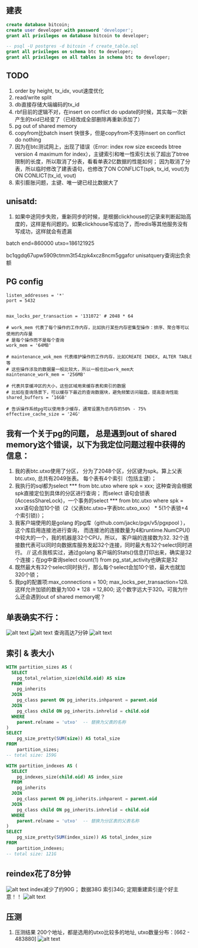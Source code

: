 ## 建表
```sql
create database bitcoin;
create user developer with password 'developer';
grant all privileges on database bitcoin to developer;

-- psql -U postgres -d bitcoin -f create_table.sql
grant all privileges on schema btc to developer;
grant all privileges on all tables in schema btc to developer;
```

## TODO
1. order by height, tx_idx, vout速度优化
2. read/write split
3. db直接存储大端编码的tx_id
4. rbf目前的逻辑不对，在insert on conflict do update的时候，其实每一次新产生的txid已经变了（已经改成全部删除再重新添加了）
5. pg out of shared memory
6. copyfrom比batch insert 快很多，但是copyfrom不支持insert on conflict do nothing
7. 因为在btc测试网上，出现了错误（Error: index row size exceeds btree version 4 maximum for index），主键索引和唯一性索引太长了超出了btree限制的长度，所以取消了分表，看看单表2亿数据的性能如何； 因为取消了分表，所以临时修改了建表语句，也修改了ON CONFLICT(spk, tx_id, vout)为ON CONLICT(tx_id, vout)
8. 索引膨胀问题，主键、唯一键已经比数据大了

## unisatd:
1. 如果中途同步失败，重新同步的时候，是根据clickhouse的记录来判断起始高度的，这样是有问题的。如果clickhouse写成功了，而redis等其他服务没有写成功，这样就会有遗漏


batch end=860000 utxo=186121925

bc1qgdq67upw5909ctmm3t54zpk4xcz8ncm5ggafcr unisatquery查询出负余额

## PG config
```
listen_addresses = '*'
port = 5432


max_locks_per_transaction = '131072' # 2048 * 64

# work_mem 代表了每个操作的工作内存，比如执行某些内存密集型操作：排序、聚合等可以使用的内存量
# 是每个操作而不是每个查询
work_mem = '64MB'

# maintenance_wok_mem 代表维护操作的工作内存，比如CREATE INDEX, ALTER TABLE等
# 这些操作涉及的数据量一般比较大，所以一般也比work_mem大
maintenance_work_mem = '256MB'

# 代表共享缓冲区的大小，这些区域用来缓存表和索引的数据
# 比如在查询场景下，可以缓存下最近的查询数据块，避免频繁访问磁盘，提高查询性能
shared_buffers = ‘16GB'

# 告诉操作系统pg可以使用多少缓存，通常设置为总内存的50% - 75%
effective_cache_size = '24G'
```

## 我有一个关于pg的问题， 总是遇到out of shared memory这个错误，以下为我定位问题过程中获得的信息：
1. 我的表btc.utxo使用了分区， 分为了2048个区，分区键为spk。算上父表btc.utxo, 总共有2049张表。 每个表有4个索引（包括主键）；
2. 我执行的sql都为select *** from btc.utxo where spk = xxx; 这种查询会根据spk直接定位到具体的分区进行查询； 而select  语句会锁表(AccessShareLock)，一个事务的select *** from btc.utxo where spk = xxx语句会加10个锁（2（父表btc.utxo+字表btc.utxo_xxx） * 5(1个表锁+4个索引锁)）；
3.  我客户端使用的是golang 的pg库（github.com/jackc/pgx/v5/pgxpool ）， 这个库启用连接池进行查询， 而连接池的连接数量为4和runtime.NumCPU()中较大的一个，我的机器是32个CPU，所以， 客户端的连接数为32. 32个连接数代表可以同时向数据库服务发起32个连接，同时最大有32个select同时进行。 // 这点我核实过，通过golang 客户端的Stats()信息打印出来，确实是32个连接；在pg中查询select count(1) from pg_stat_activity也确实是32
4. 既然最大有32个select同时执行，那么每个select会加10个锁，最大也就加320个锁；
5. 我pg的配置项:max_connections = 100; max_locks_per_transaction=128. 这样允许加锁的数量为100 * 128 ‎ = 12,800; 这个数字远大于320。可我为什么还会遇到out of shared memory呢？


## 单表确实不行：
![alt text](<Pasted Graphic.png>)
![alt text](<Pasted Graphic 1.png>)
查询高达7分钟
![alt text](<Pasted Graphic 2.png>)

## 索引 & 表大小
```sql
WITH partition_sizes AS (
  SELECT
    pg_total_relation_size(child.oid) AS size
  FROM
    pg_inherits
  JOIN
    pg_class parent ON pg_inherits.inhparent = parent.oid
  JOIN
    pg_class child ON pg_inherits.inhrelid = child.oid
  WHERE
    parent.relname = 'utxo'  -- 替换为父表的名称
)
SELECT
    pg_size_pretty(SUM(size)) AS total_size
FROM
    partition_sizes;
-- total size: 159G
```

```sql
WITH partition_indexes AS (
  SELECT
    pg_indexes_size(child.oid) AS index_size
  FROM
    pg_inherits
  JOIN
    pg_class parent ON pg_inherits.inhparent = parent.oid
  JOIN
    pg_class child ON pg_inherits.inhrelid = child.oid
  WHERE
    parent.relname = 'utxo'  -- 替换为分区表的父表名称
)
SELECT
    pg_size_pretty(SUM(index_size)) AS total_index_size
FROM
    partition_indexes;
-- total size: 121G
```

## reindex花了8分钟
![alt text](REINDEX.png)
index减少了约90G； 数据38G 索引34G; 定期重建索引是个好主意！！
![alt text](total_size.png)

## 压测
1. 压测结果 200个地址，都是选用的utxo比较多的地址, utxo数量分布：[662 - 483880]
![alt text](14.67ms.png)